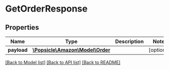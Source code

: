 # GetOrderResponse

## Properties
Name | Type | Description | Notes
------------ | ------------- | ------------- | -------------
**payload** | [**\Popsicle\Amazon\Model\Order**](Order.md) |  | [optional] 

[[Back to Model list]](../../README.md#documentation-for-models) [[Back to API list]](../../README.md#documentation-for-api-endpoints) [[Back to README]](../../README.md)

